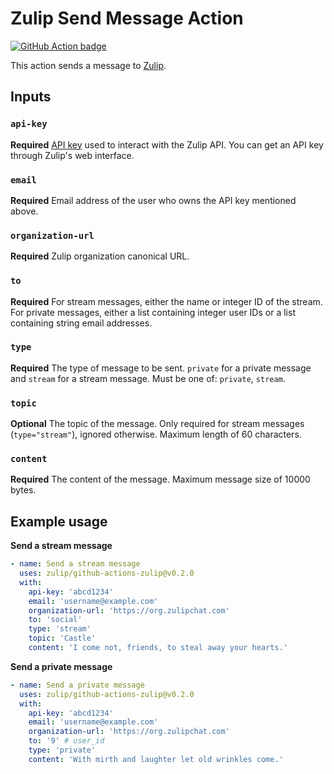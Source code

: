 # Zulip Send Message Action

[![GitHub Action badge](https://github.com/zulip/github-actions-zulip/workflows/test-local/badge.svg)](https://github.com/zulip/github-actions-zulip/actions?query=workflow%3Atest-local)

This action sends a message to [Zulip](https://zulip.com/).

## Inputs

### `api-key`

**Required** [API key](https://zulip.com/api/api-keys) used to interact with the Zulip API. You can get an API key through Zulip's web interface.

### `email`

**Required** Email address of the user who owns the API key mentioned above.

### `organization-url`

**Required** Zulip organization canonical URL.

### `to`

**Required** For stream messages, either the name or integer ID of the stream.
For private messages, either a list containing integer user IDs or a list containing string email addresses.

### `type`

**Required** The type of message to be sent. `private` for a private message and `stream` for a stream message.
Must be one of: `private`, `stream`.

### `topic`

**Optional** The topic of the message. Only required for stream messages (`type="stream"`), ignored otherwise.
Maximum length of 60 characters.

### `content`

**Required** The content of the message. Maximum message size of 10000 bytes.

## Example usage

**Send a stream message**
```yml
- name: Send a stream message
  uses: zulip/github-actions-zulip@v0.2.0
  with:
    api-key: 'abcd1234'
    email: 'username@example.com'
    organization-url: 'https://org.zulipchat.com'
    to: 'social'
    type: 'stream'
    topic: 'Castle'
    content: 'I come not, friends, to steal away your hearts.'
```

**Send a private message**
```yml
- name: Send a private message
  uses: zulip/github-actions-zulip@v0.2.0
  with:
    api-key: 'abcd1234'
    email: 'username@example.com'
    organization-url: 'https://org.zulipchat.com'
    to: '9' # user_id
    type: 'private'
    content: 'With mirth and laughter let old wrinkles come.'
```
